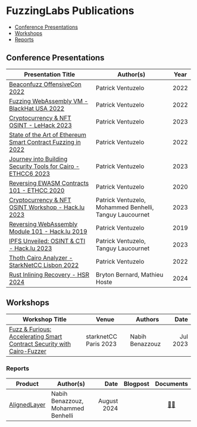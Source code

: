 # FuzzingLabs Publications

* [Conference Presentations](#presentations)
* [Workshops](#workshops)
* [Reports](#reports)

## Conference Presentations

| Presentation Title                                                         | Author(s)                          | Year |
| -------------------------------------------------------------------------- | ---------------------------------- | ---- |
| [Beaconfuzz OffensiveCon 2022](presentations/Beaconfuzz_OffensiveCon2022)   | Patrick Ventuzelo                   | 2022 |
| [Fuzzing WebAssembly VM - BlackHat USA 2022](presentations/BHUSA22_fuzzing_webassembly_vm) | Patrick Ventuzelo                   | 2022 |
| [Cryptocurrency & NFT OSINT - LeHack 2023](presentations/Cryptocurrency_NFT_OSINT_LeHack2023) | Patrick Ventuzelo                   | 2023 |
| [State of the Art of Ethereum Smart Contract Fuzzing in 2022](presentations/EthCC5_Fuzzinglabs_State_of_the_Art_of_Ethereum_Smart_Contract_Fuzzing) | Patrick Ventuzelo                   | 2022 |
| [Journey into Building Security Tools for Cairo - ETHCC6 2023](presentations/ETHCC6_Journey_into_building_security_tools_for_Cairo) | Patrick Ventuzelo                   | 2023 |
| [Reversing EWASM Contracts 101 - ETHCC 2020](presentations/ETHCC2020_reversing_ewasm_contact_101_last) | Patrick Ventuzelo                   | 2020 |
| [Cryptocurrency & NFT OSINT Workshop - Hack.lu 2023](presentations/hacklu20233_Cryptocurrency_NFT_OSINT_Workshop) | Patrick Ventuzelo, Mohammed Benhelli, Tanguy Laucournet | 2023 |
| [Reversing WebAssembly Module 101 - Hack.lu 2019](presentations/hacklu_2019_Reversing_WebAssembly_Module_101) | Patrick Ventuzelo                   | 2019 |
| [IPFS Unveiled: OSINT & CTI - Hack.lu 2023](presentations/Hacklu_CTISummit2023_IPFS_Unveiled_OSINT_CTI) | Patrick Ventuzelo, Tanguy Laucournet | 2023 |
| [Thoth Cairo Analyzer - StarkNetCC Lisbon 2022](presentations/Thoth_cairo_analyzer_starknetcc_lisbon_2022) | Patrick Ventuzelo                   | 2022 |
| [Rust Inlining Recovery - HSR 2024](presentations/Talk_HSR) | Bryton Bernard, Mathieu Hoste | 2024 |

## Workshops

| Workshop Title | Venue |Authors | Date |
| --- | --- | ---  | --: |
| [Fuzz & Furious: Accelerating Smart Contract Security with Cairo-Fuzzer](workshops/Workshop%20StarknetCC%202023%20-%20Cairo-Fuzzer.pdf) | starknetCC Paris 2023 | Nabih Benazzouz |  Jul 2023 |


### Reports

| Product | Author(s) | Date | Blogpost | Documents |
| --- | --- | --: | :-: | :-: |
| [AlignedLayer](https://alignedlayer.com/) | Nabih Benazzouz, Mohammed Benhelli | August 2024 | | [📄✅](reports/alignedlayer%20-%20reports.pdf) |